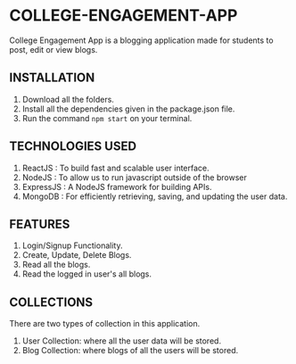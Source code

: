 # COLLEGE-ENGAGEMENT-APP

College Engagement App is a blogging application made for students to post, edit or view blogs.

## INSTALLATION

1. Download all the folders.
2. Install all the dependencies given in the package.json file. 
3. Run the command `npm start` on your terminal.

## TECHNOLOGIES USED
1. ReactJS : To build fast and scalable user interface.
2. NodeJS : To allow us to run javascript outside of the browser
3. ExpressJS : A NodeJS framework for building APIs.
4. MongoDB : For efficiently retrieving, saving, and updating the user data.

## FEATURES

1. Login/Signup Functionality.
2. Create, Update, Delete Blogs.
3. Read all the blogs.
4. Read the logged in user's all blogs.

## COLLECTIONS

There are two types of collection in this application.

1. User Collection: where all the user data will be stored.
2. Blog Collection: where blogs of all the users will be stored.


